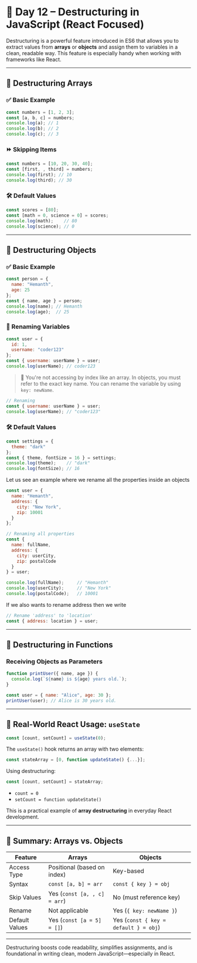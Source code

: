 
# 📘 Day 12 – Destructuring in JavaScript (React Focused)

Destructuring is a powerful feature introduced in ES6 that allows you to extract values from **arrays** or **objects** and assign them to variables in a clean, readable way. This feature is especially handy when working with frameworks like React.

---

## 🔹 Destructuring Arrays

### ✅ Basic Example
```js
const numbers = [1, 2, 3];
const [a, b, c] = numbers;
console.log(a); // 1
console.log(b); // 2
console.log(c); // 3
```

### ⏩ Skipping Items
```js
const numbers = [10, 20, 30, 40];
const [first, , third] = numbers;
console.log(first); // 10
console.log(third); // 30
```

### 🛠 Default Values
```js
const scores = [80];
const [math = 0, science = 0] = scores;
console.log(math);    // 80
console.log(science); // 0
```

---

## 🔹 Destructuring Objects

### ✅ Basic Example
```js
const person = {
  name: "Hemanth",
  age: 25
};
const { name, age } = person;
console.log(name); // Hemanth
console.log(age);  // 25
```

### 🔁 Renaming Variables
```js
const user = {
  id: 1,
  username: "coder123"
};
const { username: userName } = user;
console.log(userName); // coder123
```

> 🧠 You're not accessing by index like an array. In objects, you must refer to the exact key name.
> You can rename the variable by using `key: newName`.

```js
// Renaming
const { username: userName } = user;
console.log(userName); // "coder123"
```

### 🛠 Default Values
```js
const settings = {
  theme: "dark"
};
const { theme, fontSize = 16 } = settings;
console.log(theme);    // "dark"
console.log(fontSize); // 16
```

Let us see an example where we rename all the properties inside an objects
```js
const user = {
  name: "Hemanth",
  address: {
    city: "New York",
    zip: 10001
  }
};

// Renaming all properties
const {
  name: fullName,
  address: {
    city: userCity,
    zip: postalCode
  }
} = user;

console.log(fullName);     // "Hemanth"
console.log(userCity);     // "New York"
console.log(postalCode);   // 10001
```

If we also wants to rename address then we write
```js
// Rename 'address' to 'location'
const { address: location } = user;
```

---

## 🔹 Destructuring in Functions

### Receiving Objects as Parameters
```js
function printUser({ name, age }) {
  console.log(`${name} is ${age} years old.`);
}

const user = { name: "Alice", age: 30 };
printUser(user); // Alice is 30 years old.
```

---

## 🔁 Real-World React Usage: `useState`
```js
const [count, setCount] = useState(0);
```
The `useState()` hook returns an array with two elements:
```js
const stateArray = [0, function updateState() {...}];
```
Using destructuring:
```js
const [count, setCount] = stateArray;
```
- `count = 0`
- `setCount = function updateState()`

This is a practical example of **array destructuring** in everyday React development.

---

## 📍 Summary: Arrays vs. Objects

| Feature            | Arrays                                      | Objects                                     |
|--------------------|---------------------------------------------|---------------------------------------------|
| Access Type        | Positional (based on index)                 | Key-based                                   |
| Syntax             | `const [a, b] = arr`                        | `const { key } = obj`                      |
| Skip Values        | Yes (`const [a, , c] = arr`)                | No (must reference key)                    |
| Rename             | Not applicable                              | Yes (`{ key: newName }`)                   |
| Default Values     | Yes (`const [a = 5] = []`)                  | Yes (`const { key = default } = obj`)      |

---

Destructuring boosts code readability, simplifies assignments, and is foundational in writing clean, modern JavaScript—especially in React.
